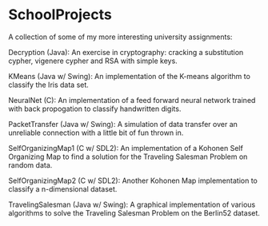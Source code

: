 # SchoolProjects

A collection of some of my more interesting university assignments:

Decryption (Java):
An exercise in cryptography: cracking a substitution cypher, vigenere cypher and RSA with simple keys.

KMeans (Java w/ Swing):
An implementation of the K-means algorithm to classify the Iris data set.

NeuralNet (C):
An implementation of a feed forward neural network trained with back propogation to classify handwritten digits.

PacketTransfer (Java w/ Swing):
A simulation of data transfer over an unreliable connection with a little bit of fun thrown in.

SelfOrganizingMap1 (C w/ SDL2):
An implementation of a Kohonen Self Organizing Map to find a solution for the Traveling Salesman Problem on random data.

SelfOrganizingMap2 (C w/ SDL2):
Another Kohonen Map implementation to classify a n-dimensional dataset.

TravelingSalesman (Java w/ Swing):
A graphical implementation of various algorithms to solve the Traveling Salesman Problem on the Berlin52 dataset.

